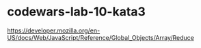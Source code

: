 # codewars-lab-10-kata3

https://developer.mozilla.org/en-US/docs/Web/JavaScript/Reference/Global_Objects/Array/Reduce

